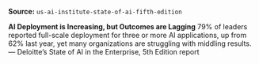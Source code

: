 **Source:** `us-ai-institute-state-of-ai-fifth-edition`

**AI Deployment is Increasing, but Outcomes are Lagging**
79% of leaders reported full-scale deployment for three or more AI applications, up from 62% last year, yet many organizations are struggling with middling results.
— Deloitte’s State of AI in the Enterprise, 5th Edition report
